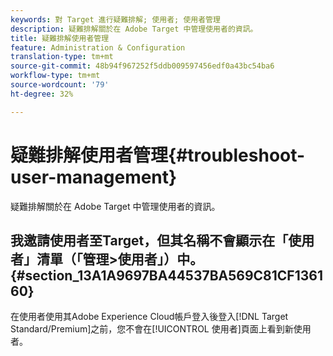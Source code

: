 ```yaml
---
keywords: 對 Target 進行疑難排解; 使用者; 使用者管理
description: 疑難排解關於在 Adobe Target 中管理使用者的資訊。
title: 疑難排解使用者管理
feature: Administration & Configuration
translation-type: tm+mt
source-git-commit: 48b94f967252f5ddb009597456edf0a43bc54ba6
workflow-type: tm+mt
source-wordcount: '79'
ht-degree: 32%

---
```



# 疑難排解使用者管理{#troubleshoot-user-management}

疑難排解關於在 Adobe Target 中管理使用者的資訊。

## 我邀請使用者至Target，但其名稱不會顯示在「使用者」清單（「管理>使用者」）中。{#section_13A1A9697BA44537BA569C81CF136160}

在使用者使用其Adobe Experience Cloud帳戶登入後登入[!DNL Target Standard/Premium]之前，您不會在[!UICONTROL 使用者]頁面上看到新使用者。